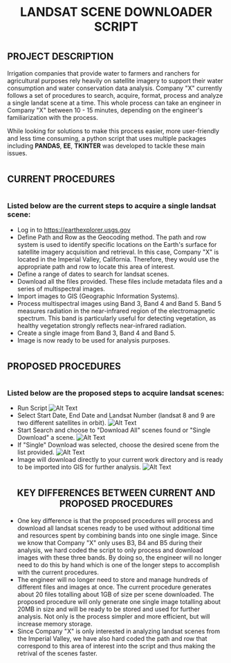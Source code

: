 # <h1 align = "center"> **LANDSAT SCENE DOWNLOADER SCRIPT** </h1>

# <h2 align = "left"> **PROJECT DESCRIPTION** </h2>
Irrigation companies that provide water to farmers and ranchers for agricultural purposes rely heavily on satellite imagery to support their water consumption and water conservation data analysis. Company "X"  currently follows a set of procedures to search, acquire, format, process and analyze a single landat scene at a time. This whole process can take an engineer in Company "X" between 10 - 15 minutes, depending on the engineer's familiarization with the process.

While looking for solutions to make this process easier, more user-friendly and less time consuming, a python script that uses multiple packages including **PANDAS**, **EE**, **TKINTER** was developed to tackle these main issues.

# <h2 align = "left"> **CURRENT PROCEDURES** </h2>
# <h3 align = "left"> **Listed below are the current steps to acquire a single landsat scene:** </h3>
- Log in to https://earthexplorer.usgs.gov 
- Define Path and Row as the Geocoding method. The path and row system is used to identify specific locations on the Earth's surface for satellite imagery acquisition and retrieval. In this case, Company "X" is located in the Imperial Valley, California. Therefore, they would use the appropriate path and row to locate this area of interest.
- Define a range of dates to search for landsat scenes.
- Download all the files provided. These files include metadata files and a series of multispectral images.
- Import images to GIS (Geographic Information Systems). 
- Process multispectral images using Band 3, Band 4 and Band 5. Band 5 measures radiation in the near-infrared region of the electromagnetic spectrum. This band is particularly useful for detecting vegetation, as healthy vegetation strongly reflects near-infrared radiation. 
- Create a single image from Band 3, Band 4 and Band 5.
- Image is now ready to be used for analysis purposes.

# <h2 align = "left"> **PROPOSED PROCEDURES** </h2>
# <h3 align = "left"> **Listed below are the proposed steps to acquire landsat scenes:** </h3>

- Run Script
![Alt Text](Screenshots/STEP_1.png)
- Select Start Date, End Date and Landsat Number (landsat 8 and 9 are two different satellites in orbit).
![Alt Text](Screenshots/STEP_2.png)
- Start Search and choose to "Download All" scenes found or "Single Download" a scene.
![Alt Text](Screenshots/STEP_3.png)
- If "Single" Download was selected, choose the desired scene from the list provided.
![Alt Text](Screenshots/STEP_4.png)
- Image will download directly to your current work directory and is ready to be imported into GIS for further analysis.
![Alt Text](Screenshots/SCENE.png)

# <h2 align = "center"> **KEY DIFFERENCES BETWEEN CURRENT AND PROPOSED PROCEDURES** </h2>
- One key difference is that the proposed procedures will process and download all landsat scenes ready to be used without additional time and resources spent by combining bands into one single image. Since we know that Company "X" only uses B3, B4 and B5 during their analysis, we hard coded the script to only process and download images with these three bands. By doing so, the engineer will no longer need to do this by hand which is one of the longer steps to accomplish with the current procedures. 
- The engineer will no longer need to store and manage hundreds of different files and images at once. The current procedure generates about 20 files totalling about 1GB of size per scene downloaded. The proposed procedure will only generate one single image totalling about 20MB in size and will be ready to be stored and used for further analysis. Not only is the process simpler and more efficient, but will increase memory storage.
- Since Company "X" is only interested in analyzing landsat scenes from the Imperial Valley, we have also hard coded the path and row that correspond to this area of interest into the script and thus making the retrival of the scenes faster.










 